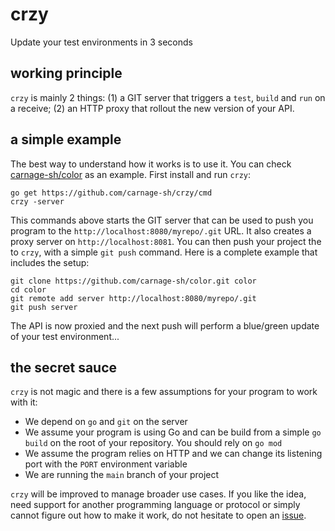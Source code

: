 # crzy

Update your test environments in 3 seconds

## working principle

`crzy` is mainly 2 things: (1) a GIT server that triggers a `test`, `build` and
`run` on a receive; (2) an HTTP proxy that rollout the new version of your API.

## a simple example

The best way to understand how it works is to use it. You can check
[carnage-sh/color](https://github.com/carnage-sh/color) as an example. First
install and run `crzy`:

```shell
go get https://github.com/carnage-sh/crzy/cmd
crzy -server
```

This commands above starts the GIT server that can be used to push you
program to the `http://localhost:8080/myrepo/.git` URL. It also creates
a proxy server on `http://localhost:8081`. You can then push your project
the to `crzy`, with a simple `git push` command. Here is a complete example
that includes the setup:

```shell
git clone https://github.com/carnage-sh/color.git color
cd color
git remote add server http://localhost:8080/myrepo/.git
git push server
```

The API is now proxied and the next push will perform a blue/green update
of your test environment...

## the secret sauce

`crzy` is not magic and there is a few assumptions for your program to work
with it:

- We depend on `go` and `git` on the server
- We assume your program is using Go and can be build from a simple
  `go build` on the root of your repository. You should rely on `go mod`
- We assume the program relies on HTTP and we can change its listening port
  with the `PORT` environment variable
- We are running the `main` branch of your project

`crzy` will be improved to manage broader use cases. If you like the idea,
need support for another programming language or protocol or simply cannot
figure out how to make it work, do not hesitate to open an
[issue](https://github.com/carnage-sh/crzy/issues).

